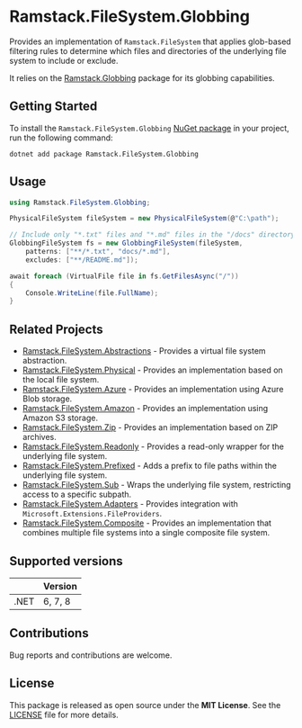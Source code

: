 # Ramstack.FileSystem.Globbing

Provides an implementation of `Ramstack.FileSystem` that applies glob-based filtering rules to determine
which files and directories of the underlying file system to include or exclude.

It relies on the [Ramstack.Globbing](https://www.nuget.org/packages/Ramstack.Globbing) package for its globbing capabilities.

## Getting Started

To install the `Ramstack.FileSystem.Globbing` [NuGet package](https://www.nuget.org/packages/Ramstack.FileSystem.Globbing)
in your project, run the following command:
```console
dotnet add package Ramstack.FileSystem.Globbing
```
## Usage

```csharp
using Ramstack.FileSystem.Globbing;

PhysicalFileSystem fileSystem = new PhysicalFileSystem(@"C:\path");

// Include only "*.txt" files and "*.md" files in the "/docs" directory, excluding any "README.md" file
GlobbingFileSystem fs = new GlobbingFileSystem(fileSystem,
    patterns: ["**/*.txt", "docs/*.md"],
    excludes: ["**/README.md"]);

await foreach (VirtualFile file in fs.GetFilesAsync("/"))
{
    Console.WriteLine(file.FullName);
}
```

## Related Projects
- [Ramstack.FileSystem.Abstractions](https://www.nuget.org/packages/Ramstack.FileSystem.Abstractions) - Provides a virtual file system abstraction.
- [Ramstack.FileSystem.Physical](https://www.nuget.org/packages/Ramstack.FileSystem.Physical) - Provides an implementation based on the local file system.
- [Ramstack.FileSystem.Azure](https://www.nuget.org/packages/Ramstack.FileSystem.Azure) - Provides an implementation using Azure Blob storage.
- [Ramstack.FileSystem.Amazon](https://www.nuget.org/packages/Ramstack.FileSystem.Amazon) - Provides an implementation using Amazon S3 storage.
- [Ramstack.FileSystem.Zip](https://www.nuget.org/packages/Ramstack.FileSystem.Zip) - Provides an implementation based on ZIP archives.
- [Ramstack.FileSystem.Readonly](https://www.nuget.org/packages/Ramstack.FileSystem.Readonly) - Provides a read-only wrapper for the underlying file system.
- [Ramstack.FileSystem.Prefixed](https://www.nuget.org/packages/Ramstack.FileSystem.Prefixed) - Adds a prefix to file paths within the underlying file system.
- [Ramstack.FileSystem.Sub](https://www.nuget.org/packages/Ramstack.FileSystem.Sub) - Wraps the underlying file system, restricting access to a specific subpath.
- [Ramstack.FileSystem.Adapters](https://www.nuget.org/packages/Ramstack.FileSystem.Adapters) - Provides integration with `Microsoft.Extensions.FileProviders`.
- [Ramstack.FileSystem.Composite](https://www.nuget.org/packages/Ramstack.FileSystem.Composite) - Provides an implementation that combines multiple file systems into a single composite file system.

## Supported versions

|      | Version |
|------|---------|
| .NET | 6, 7, 8 |

## Contributions

Bug reports and contributions are welcome.

## License

This package is released as open source under the **MIT License**.
See the [LICENSE](https://github.com/rameel/ramstack.virtualfiles/blob/main/LICENSE) file for more details.
